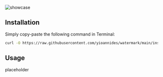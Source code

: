 ![showcase](https://github.com/user-attachments/assets/63dbd3d9-218b-40b1-b5a0-1f86a33714f4)

## Installation

Simply copy-paste the following command in Terminal:
```sh
curl -O https://raw.githubusercontent.com/yioannides/watermark/main/install.sh | bash
```
## Usage

placeholder
